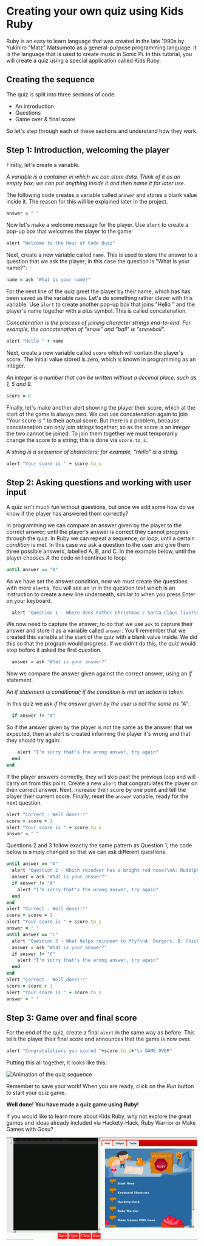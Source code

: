 # Creating your own quiz using Kids Ruby

Ruby is an easy to learn language that was created in the late 1990s by Yukihiro "Matz" Matsumoto as a general-purpose programming language. It is the language that is used to create music in Sonic Pi. In this tutorial, you will create a quiz using a special application called Kids Ruby.

## Creating the sequence

The quiz is split into three sections of code:

- An introduction
- Questions
- Game over & final score

So let's step through each of these sections and understand how they work.

## Step 1: Introduction, welcoming the player

Firstly, let's create a variable.

*A variable is a container in which we can store data. Think of it as an empty box; we can put anything inside it and then name it for later use.*

The following code creates a variable called `answer` and stores a blank value inside it. The reason for this will be explained later in the project.

```Ruby
answer = " "
```

Now let's make a welcome message for the player. Use `alert` to create a pop-up box that welcomes the player to the game:

```Ruby
alert "Welcome to the Hour of Code Quiz"
```

Next, create a new variable called `name`. This is used to store the answer to a question that we ask the player; in this case the question is "What is your name?":

```Ruby
name = ask "What is your name?"
```

For the next line of the quiz greet the player by their name, which has has been saved as the variable `name`. Let's do something rather clever with this variable. Use `alert` to create another pop-up box that joins "Hello " and the player's name together with a plus symbol. This is called concatenation.

*Concatenation is the process of joining character strings end-to-end. For example, the concatenation of "snow" and "ball" is "snowball".*

```Ruby
alert "Hello " + name
```

Next, create a new variable called `score` which will contain the player's score. The initial value stored is zero, which is known in programming as an integer.

*An integer is a number that can be written without a decimal place, such as 1, 5 and 9.*

```Ruby
score = 0
```

Finally, let's make another alert showing the player their score, which at the start of the game is always zero. We can use concatenation again to join "Your score is " to their actual score. But there is a problem, because concatenation can only join *strings* together; so as the score is an *integer* the two cannot be joined. To join them together we must temporarily change the score to a string; this is done via `score.to_s`.

*A string is a sequence of characters; for example, "Hello" is a string.*

```Ruby
alert "Your score is " + score.to_s
```

## Step 2: Asking questions and working with user input

A quiz isn't much fun without questions, but once we add some how do we know if the player has answered them correctly?

In programming we can compare an answer given by the player to the correct answer; until the player's answer is correct they cannot progress through the quiz. In Ruby we can repeat a sequence, or *loop*, until a certain *condition* is met. In this case we ask a question to the user and give them three possible answers, labelled A, B, and C. In the example below, until the player chooses *A* the code will continue to loop:

```Ruby
until answer == "A"
```

As we have set the answer condition, now we must create the questions with more `alert`s. You will see an *\n* in the question text which is an instruction to create a new line underneath, similar to when you press Enter on your keyboard.

```Ruby
  alert "Question 1 - Where does Father Christmas / Santa Claus live?\nA: North Pole. B: Santa Monica. C: Cambridge"
 ```
 
We now need to capture the answer; to do that we use `ask` to capture their answer and store it as a variable called `answer`. You'll remember that we created this variable at the start of the quiz with a blank value inside. We did this so that the program would progress. If we didn't do this, the quiz would stop before it asked the first question.
 
```Ruby
  answer = ask "What is your answer?"
 ```
 
 Now we compare the answer given against the correct answer, using an *if* statement.
 
 *An if statement is conditional; if the condition is met an action is taken.*
 
 In this quiz we ask *if the answer given by the user is not the same as "A"*:
 
```Ruby
  if answer != "A"
 ```
 
 So if the answer given by the player is not the same as the answer that we expected, then an alert is created informing the player it's wrong and that they should try again:
 
```Ruby
    alert "I'm sorry that's the wrong answer, try again"
  end
end
```

If the player answers correctly, they will skip past the previous loop and will carry on from this point. Create a new `alert` that congratulates the player on their correct answer. Next, increase their score by one point and tell the player their current score. Finally, reset the `answer` variable, ready for the next question.

```Ruby
alert "Correct - Well done!!!"
score = score + 1
alert "Your score is " + score.to_s
answer = " "
```

Questions 2 and 3 follow exactly the same pattern as Question 1; the code below is simply changed so that we can ask different questions.

```Ruby
until answer == "A"
  alert "Question 2 - Which reindeer has a bright red nose?\nA: Rudolph. B: Prancer. C: Vixen"
  answer = ask "What is your answer?"
  if answer != "A"
    alert "I'm sorry that's the wrong answer, try again"
  end
end
alert "Correct - Well done!!!"
score = score + 1
alert "Your score is " + score.to_s
answer = " "
until answer == "C"
  alert "Question 3 - What helps reindeer to fly?\nA: Burgers. B: Chicken. C: Magic dust"
  answer = ask "What is your answer?"
  if answer != "C"
    alert "I'm sorry that's the wrong answer, try again"
  end
end
alert "Correct - Well done!!!"
score = score + 1
alert "Your score is " + score.to_s
answer = " "
```

## Step 3: Game over and final score

For the end of the quiz, create a final `alert` in the same way as before. This tells the player their final score and announces that the game is now over.

```Ruby
alert "Congratulations you scored "+score.to_s+"\n GAME OVER"
```

Putting this all together, it looks like this:

![Animation of the quiz sequence](images/quiz.gif)

Remember to save your work! When you are ready, click on the *Run* button to start your quiz game.

**Well done! You have made a quiz game using Ruby!**

If you would like to learn more about Kids Ruby, why not explore the great games and ideas already included via Hackety-Hack, Ruby Warrior or Make Games with Gosu?

![Image of Kids Ruby ready to use](images/4.png)

